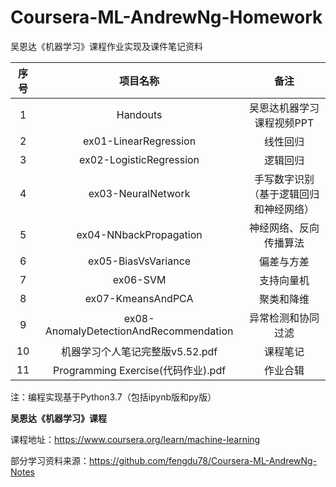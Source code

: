 # Coursera-ML-AndrewNg-Homework
吴恩达《机器学习》课程作业实现及课件笔记资料

| 序号 |                项目名称                |                  备注                  |
| :--: | :------------------------------------: | :------------------------------------: |
|  1   |                Handouts                |       吴恩达机器学习课程视频PPT        |
|  2   |         ex01-LinearRegression          |                线性回归                |
|  3   |        ex02-LogisticRegression         |                逻辑回归                |
|  4   |           ex03-NeuralNetwork           | 手写数字识别（基于逻辑回归和神经网络） |
|  5   |         ex04-NNbackPropagation         |         神经网络、反向传播算法         |
|  6   |          ex05-BiasVsVariance           |               偏差与方差               |
|  7   |                ex06-SVM                |               支持向量机               |
|  8   |           ex07-KmeansAndPCA            |               聚类和降维               |
|  9   | ex08-AnomalyDetectionAndRecommendation |           异常检测和协同过滤           |
|  10  |    机器学习个人笔记完整版v5.52.pdf     |                课程笔记                |
|  11  |   Programming Exercise(代码作业).pdf   |                作业合辑                |

注：编程实现基于Python3.7（包括ipynb版和py版）

**吴恩达《机器学习》课程**

课程地址：https://www.coursera.org/learn/machine-learning

部分学习资料来源：https://github.com/fengdu78/Coursera-ML-AndrewNg-Notes
